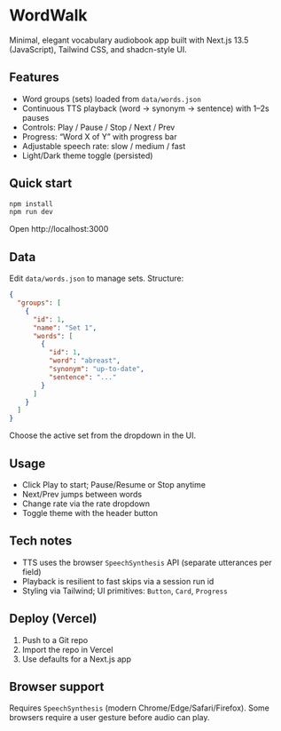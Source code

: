# WordWalk

Minimal, elegant vocabulary audiobook app built with Next.js 13.5 (JavaScript), Tailwind CSS, and shadcn-style UI.

## Features

- Word groups (sets) loaded from `data/words.json`
- Continuous TTS playback (word → synonym → sentence) with 1–2s pauses
- Controls: Play / Pause / Stop / Next / Prev
- Progress: “Word X of Y” with progress bar
- Adjustable speech rate: slow / medium / fast
- Light/Dark theme toggle (persisted)

## Quick start

```bash
npm install
npm run dev
```

Open http://localhost:3000

## Data

Edit `data/words.json` to manage sets. Structure:

```json
{
  "groups": [
    {
      "id": 1,
      "name": "Set 1",
      "words": [
        {
          "id": 1,
          "word": "abreast",
          "synonym": "up-to-date",
          "sentence": "..."
        }
      ]
    }
  ]
}
```

Choose the active set from the dropdown in the UI.

## Usage

- Click Play to start; Pause/Resume or Stop anytime
- Next/Prev jumps between words
- Change rate via the rate dropdown
- Toggle theme with the header button

## Tech notes

- TTS uses the browser `SpeechSynthesis` API (separate utterances per field)
- Playback is resilient to fast skips via a session run id
- Styling via Tailwind; UI primitives: `Button`, `Card`, `Progress`

## Deploy (Vercel)

1. Push to a Git repo
2. Import the repo in Vercel
3. Use defaults for a Next.js app

## Browser support

Requires `SpeechSynthesis` (modern Chrome/Edge/Safari/Firefox). Some browsers require a user gesture before audio can play.

